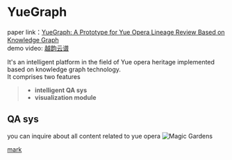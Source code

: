 # YueGraph

paper link：[YueGraph: A Prototype for Yue Opera Lineage Review Based on Knowledge Graph](https://link.springer.com/chapter/10.1007/978-981-99-9119-8_39)<br>
demo video: [越韵云谱](https://www.bilibili.com/video/BV1CX4y1q7e6/?spm_id_from=333.999.0.0&vd_source=ffb0c66ba93f5e8f53ddcf7802092d67)


It's an intelligent platform in the field of Yue opera heritage implemented based on knowledge graph technology.<br>
It comprises two features
  > + **intelligent QA sys**<br>
  > + **visualization module**


## QA sys
you can inquire about all content related to yue opera
![](/assets/img/philly-magic-garden.jpg "Magic Gardens")



[mark](https://markdown.com.cn/)
